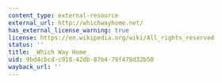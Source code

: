 ```yaml
---
content_type: external-resource
external_url: http://whichwayhome.net/
has_external_license_warning: true
license: https://en.wikipedia.org/wiki/All_rights_reserved
status: ''
title: _Which Way Home_
uid: 9bd4cbcd-c918-42db-87b4-79f478d32b50
wayback_url: ''
---
```

